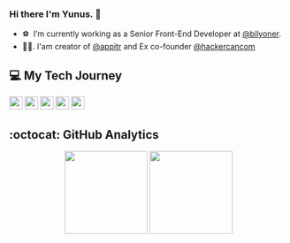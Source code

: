 ### Hi there I'm Yunus. 👋
- ⚽ &nbsp;I’m currently working as a Senior Front-End Developer at [@bilyoner](https://bilyoner.com/).
- 👨‍💻.&nbsp;I'am creator of [@appitr](https://appitr.com/) and Ex co-founder [@hackercancom](https://hackercan.com/)

## 💻&nbsp;My Tech Journey
<p float="left">
  <img src="https://www.php.net/images/logos/php-logo.svg" height="24">
  <img src="https://upload.wikimedia.org/wikipedia/commons/thumb/f/f9/Antu_arrow-right.svg/512px-Antu_arrow-right.svg.png" height="24">
  <img src="https://www.ruby-lang.org/images/header-ruby-logo.png" height="24">
  <img src="https://upload.wikimedia.org/wikipedia/commons/thumb/f/f9/Antu_arrow-right.svg/512px-Antu_arrow-right.svg.png" height="24">
  <img src="https://upload.wikimedia.org/wikipedia/commons/thumb/6/6a/JavaScript-logo.png/240px-JavaScript-logo.png" height="24">
</p>

## :octocat: GitHub Analytics
<p align="center">
  <img height="150em" src="https://github-readme-stats-eight-theta.vercel.app/api?username=yunusozcan&show_icons=true&theme=algolia&include_all_commits=true&count_private=true"/>
  <img height="150em" src="https://github-readme-stats-eight-theta.vercel.app/api/top-langs/?username=yunusozcan&layout=compact&langs_count=8&theme=algolia"/>
</p>
